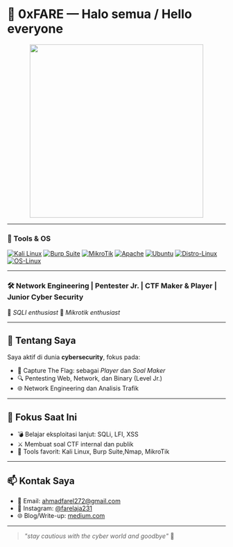 # 👾 0xFARE — Halo semua / Hello everyone

<p align="center">
  <img src="https://camo.githubusercontent.com/b84ac810fcaf01e49de74667fbae9ccc4705c0b70dd82643d782d9ae7961ecb7/68747470733a2f2f692e67697068792e636f6d2f6d656469612f76312e59326c6b505463354d4749334e6a45785a6d4d355a577732636e687965486833634770774e486f325a335a355a6a4e7461574531596d783659336471626d74714d32357464535a6c634431324d563970626e526c636d35686246396e61575a66596e6c666157516d593351395a772f62414637356379387077575977506950536a2f67697068792e676966" width="400" />
</p>

---

### 🔧 Tools & OS

[![Kali Linux](https://img.shields.io/badge/Kali%20Linux-Hacking-blue?logo=kalilinux&logoColor=white)](https://www.kali.org/)
[![Burp Suite](https://img.shields.io/badge/Burp%20Suite-Web-orange?logo=burpsuite&logoColor=white)](https://portswigger.net/burp)
[![MikroTik](https://img.shields.io/badge/MikroTik-RouterOS-red?logo=mikrotik&logoColor=white)](https://mikrotik.com/)
[![Apache](https://img.shields.io/badge/Apache-WebServer-darkred?logo=apache&logoColor=white)](https://httpd.apache.org/)
[![Ubuntu](https://img.shields.io/badge/Ubuntu-Linux-orange?logo=ubuntu&logoColor=white)](https://ubuntu.com/)
[![Distro-Linux](https://img.shields.io/badge/Distro-Linux-yellow?logo=linux&logoColor=black)](https://distrowatch.com/)
[![OS-Linux](https://img.shields.io/badge/OS-Linux-grey?logo=linux&logoColor=white)](https://www.kernel.org/)

---

### 🛠️ Network Engineering | Pentester Jr. | CTF Maker & Player | Junior Cyber Security  
🔗 *SQLI enthusiast*
🔗 *Mikrotik  enthusiast*

---

## 🧠 Tentang Saya
Saya aktif di dunia **cybersecurity**, fokus pada:

- 🧩 Capture The Flag: sebagai *Player* dan *Soal Maker*
- 🔍 Pentesting Web, Network, dan Binary (Level Jr.)
- 🌐 Network Engineering dan Analisis Trafik

---

## 🚧 Fokus Saat Ini
- 💣 Belajar eksploitasi lanjut: SQLi, LFI, XSS
- ⚔️ Membuat soal CTF internal dan publik
- 🧰 Tools favorit: Kali Linux, Burp Suite,Nmap, MikroTik

---

## 📫 Kontak Saya
- 📧 Email: [ahmadfarel272@gmail.com](mailto:ahmadfarel272@gmail.com)
- 📸 Instagram: [@farelaja231](https://www.instagram.com/farelaja231/)
- 🌐 Blog/Write-up: [medium.com](https://medium.com/@ahmadfarel272)

---

> _"stay cautious with the cyber world and goodbye"_ 🐚
